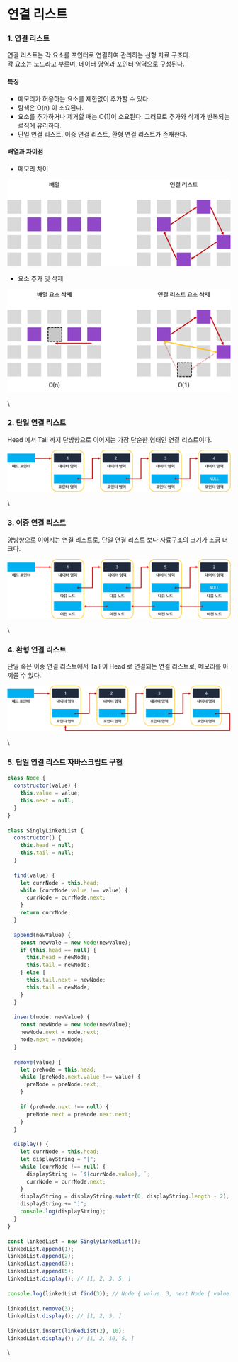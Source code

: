 # 연결 리스트

### 1. 연결 리스트

연결 리스트는 각 요소를 포인터로 연결하여 관리하는 선형 자료 구조다.\
각 요소는 노드라고 부르며, 데이터 영역과 포인터 영역으로 구성된다.

#### 특징

- 메모리가 허용하는 요소를 제한없이 추가할 수 있다.
- 탐색은 O(n) 이 소요된다.
- 요소를 추가하거나 제거할 때는 O(1)이 소요된다. 그러므로 추가와 삭제가 반복되는 로직에 유리하다.
- 단일 연결 리스트, 이중 연결 리스트, 환형 연결 리스트가 존재한다.

#### 배열과 차이점

- 메모리 차이

![메모리](../.gitbook/assets/메모리.png)

- 요소 추가 및 삭제

![요소 삭제](../.gitbook/assets/요소.png)

\

### 2. 단일 연결 리스트

Head 에서 Tail 까지 단방향으로 이어지는 가장 단순한 형태인 연결 리스트이다.

![단일 연결 리스트](../.gitbook/assets/단일연결리스트.png)

\

### 3. 이중 연결 리스트

양방향으로 이어지는 연결 리스트로, 단일 연결 리스트 보다 자료구조의 크기가 조금 더 크다.

![이중 연결 리스트](<../.gitbook/assets/이중 연결 리스트.png>)

\

### 4. 환형 연결 리스트

단일 혹은 이중 연결 리스트에서 Tail 이 Head 로 연결되는 연결 리스트로, 메모리를 아껴쓸 수 있다.

![환형 연결 리스트](../.gitbook/assets/환형연결리스트.png)

\

### 5. 단일 연결 리스트 자바스크립트 구현

```javascript
class Node {
  constructor(value) {
    this.value = value;
    this.next = null;
  }
}

class SinglyLinkedList {
  constructor() {
    this.head = null;
    this.tail = null;
  }

  find(value) {
    let currNode = this.head;
    while (currNode.value !== value) {
      currNode = currNode.next;
    }
    return currNode;
  }

  append(newValue) {
    const newVale = new Node(newValue);
    if (this.head == null) {
      this.head = newNode;
      this.tail = newNode;
    } else {
      this.tail.next = newNode;
      this.tail = newNode;
    }
  }

  insert(node, newValue) {
    const newNode = new Node(newValue);
    newNode.next = node.next;
    node.next = newNode;
  }

  remove(value) {
    let preNode = this.head;
    while (preNode.next.value !== value) {
      preNode = preNode.next;
    }

    if (preNode.next !== null) {
      preNode.next = preNode.next.next;
    }
  }

  display() {
    let currNode = this.head;
    let displayString = "[";
    while (currNode !== null) {
      displayString += `${currNode.value}, `;
      currNode = currNode.next;
    }
    displayString = displayString.substr(0, displayString.length - 2);
    displayString += "]";
    console.log(displayString);
  }
}

const linkedList = new SinglyLinkedList();
linkedList.append(1);
linkedList.append(2);
linkedList.append(3);
linkedList.append(5);
linkedList.display(); // [1, 2, 3, 5, ]

console.log(linkedList.find(3)); // Node { value: 3, next Node { value: 5, next: null } }

linkedList.remove(3);
linkedList.display(); // [1, 2, 5, ]

linkedList.insert(linkedList(2), 10);
linkedList.display(); // [1, 2, 10, 5, ]
```

\
